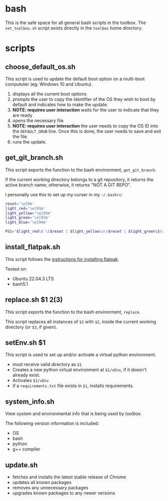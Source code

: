 # bash

This is the safe space for all general bash scripts in the toolbox. The `set_toolbox.sh` script exists directly in the `toolbox` home directory.

# scripts

## choose_default_os.sh

This script is used to update the default boot option on a multi-boot compututer (eg: Windows 10 and Ubuntu).

1) displays all the current boot options
1) prompts the user to copy the identifier of the OS they wish to boot by default and indicates how to make the update.
1) **NOTE: requires user interaction** waits for the user to indicate that they are ready
1) opens the necessary file
1) **NOTE: requires user interaction** the user needs to copy the OS ID into the `DEFAULT_GRUB` line. Once this is done, the user needs to save and exit the file.
1) runs the update.

## get_git_branch.sh

This script exports the function to the bash environment, `get_git_branch`.

If the current working directory belongs to a git repository, it returns the active branch name; otherwise, it returns "NOT A GIT REPO".

I personally use this to set up my curser in my `~/.bashrc`:
```bash
reset='\e[0m'
light_red='\e[91m'
light_yellow='\e[93m'
light_green='\e[92m'
light_blue='\e[94m'

PS1="$light_red\d \t$reset | $light_yellow\s\v$reset | $light_green\$(get_git_branch)$reset | $light_blue\w$reset\n>> "
```

## install_flatpak.sh

This script follows the [instructions for installing flatpak](https://flathub.org/setup/Ubuntu).

Tested on:
- Ubuntu 22.04.3 LTS
- bash5.1

## replace.sh $1 $2 ($3)

This script exports the function to the bash environment, `replace`.

This script replaces all instances of `$1` with `$2`, inside the current working directory (or `$3`, if given).

## setEnv.sh $1

This script is used to set up and/or activate a virtual python environment.

- must receive valid directory as `$1`
- Creates a new python virtual environment at `$1/vEnv`, if it doesn't already exist.
- Activates `$1/vEnv`
- if a `requirements.txt` file exists in `$1`, installs requirements.

## system_info.sh

View system and environmental info that is being used by _toolbox_.

The following version information is included:
- OS
- bash
- python
- g++ compiler

## update.sh

- fetches and installs the latest stable release of Chrome
- updates all known packages
- removes any unnecessary packages
- upgrades known packages to any newer versions

